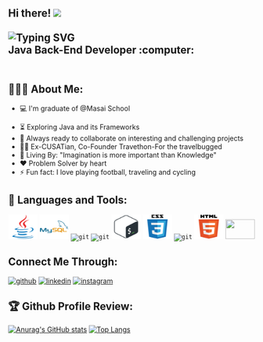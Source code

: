 <!-- ### Hi there 👋 I'm SHAMEEM A
#### I am Java Backend Developer
Eager to learn new Skills. Currently In the World Of Coding

Skills: JAVA/SQL / JS / HTML / CSS/AWS

- 🔭 I’m currently working on AS A Student of MASAI 
- 🌱 I’m currently learning JAVA backend development 


[<img src='https://cdn.jsdelivr.net/npm/simple-icons@3.0.1/icons/github.svg' alt='github' height='40'>](https://github.com/https://github.com/Shameemlatheef)  [<img src='https://cdn.jsdelivr.net/npm/simple-icons@3.0.1/icons/linkedin.svg' alt='linkedin' height='40'>](https://www.linkedin.com/in/shameem123//)  [<img src='https://cdn.jsdelivr.net/npm/simple-icons@3.0.1/icons/instagram.svg' alt='instagram' height='40'>](https://www.instagram.com/https://www.instagram.com/shameem_latheef//)  


[![Anurag's GitHub stats](https://github-readme-stats.vercel.app/api?username=shameemlatheef)](https://github.com/anuraghazra/github-readme-stats)                          [![Top Langs](https://github-readme-stats.vercel.app/api/top-langs/?username=shameemlatheef&langs_count=8)](https://github.com/shameemlatheef/github-readme-stats) -->
<!-- @@ -1,17 +1,17 @@ -->
<h2 align="left">
 <abc>
  <br>Hi there! <img src="https://user-images.githubusercontent.com/42378118/110234147-e3259600-7f4e-11eb-95be-0c4047144dea.gif" width="30"><br>
  <br>
<img src="https://readme-typing-svg.demolab.com?font=Fira+Code&size=25&pause=1000&color=F7ED1B&width=435&lines=I'm+Shameem+A" alt="Typing SVG" />
 <br>Java Back-End Developer :computer:<br>
    <img >
 </abc>
</h2> 
<h2 align="left">👨🏻‍💻 About Me:</h2>

- :computer: I'm  graduate of @Masai School
<!-- - :computer: I'm currently working @Masai School -->
- :hourglass_flowing_sand:  Exploring Java and its Frameworks
- :rocket: Always ready to collaborate on interesting and challenging projects
- :man_technologist: Ex-CUSATian, Co-Founder Travethon-For the travelbugged
- :dart: Living By: "Imagination is more important than Knowledge"
- :heart: Problem Solver by heart  
- :zap: Fun fact: I love playing football, traveling and cycling <br>
<h2>🧮 Languages and Tools:</h2>
<code><img src="https://raw.githubusercontent.com/devicons/devicon/master/icons/java/java-original.svg" alt="bash" width="60" height="50"/></code>
<code><img src="https://raw.githubusercontent.com/devicons/devicon/master/icons/mysql/mysql-original-wordmark.svg" alt="css3" width="60" height="50"/></code>
<code><img src="https://encrypted-tbn0.gstatic.com/images?q=tbn:ANd9GcQgeBBf2wDMIxx5mkTXcEEfZUkjlEYMXY5MVZyy-yg&s" alt="git" width="60" height="50"/></code>
<code><img src="https://uxwing.com/wp-content/themes/uxwing/download/brands-and-social-media/postman-icon.png" alt="git" width="60" height="50"/></code>
<code><img src="https://raw.githubusercontent.com/devicons/devicon/master/icons/bash/bash-original.svg" alt="bash" width="60" height="50"/></code>
<code><img src="https://raw.githubusercontent.com/devicons/devicon/master/icons/css3/css3-original-wordmark.svg" alt="css3" width="60" height="50"/></code>
<code><img src="https://www.vectorlogo.zone/logos/git-scm/git-scm-icon.svg" alt="git" width="60" height="50"/></code>
<code><img src="https://raw.githubusercontent.com/devicons/devicon/master/icons/html5/html5-original-wordmark.svg" alt="html5" width="60" height="50"/></code>
<code><img height="40" src="https://raw.githubusercontent.com/shinokada/shinokada/master/assets/javascript.png" width="60" height="50"/></code>



<h2>Connect Me Through:</h2> 


[<img src='https://cdn.jsdelivr.net/npm/simple-icons@3.0.1/icons/github.svg' alt='github' height='40'>](https://github.com/https://github.com/Shameemlatheef)  [<img src='https://cdn.jsdelivr.net/npm/simple-icons@3.0.1/icons/linkedin.svg' alt='linkedin' height='40'>](https://www.linkedin.com/in/shameem123//)  [<img src='https://cdn.jsdelivr.net/npm/simple-icons@3.0.1/icons/instagram.svg' alt='instagram' height='40'>](https://www.instagram.com/https://www.instagram.com/shameem_latheef//)  
<h2>🏆 Github Profile Review:</h2>

[![Anurag's GitHub stats](https://github-readme-stats.vercel.app/api?username=shameemlatheef)](https://github.com/anuraghazra/github-readme-stats)                          [![Top Langs](https://github-readme-stats.vercel.app/api/top-langs/?username=shameemlatheef&langs_count=8)](https://github.com/shameemlatheef/github-readme-stats)


<!--
**Shameemlatheef/shameemlatheef** is a ✨ _special_ ✨ repository because its `README.md` (this file) appears on your GitHub profile.

Here are some ideas to get you started:

- 
- 😄 Pronouns: ...
- ⚡ Fun fact: ...

-->
